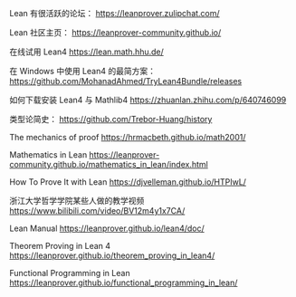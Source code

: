 Lean 有很活跃的论坛：
https://leanprover.zulipchat.com/

Lean 社区主页：
https://leanprover-community.github.io/

在线试用 Lean4
https://lean.math.hhu.de/

在 Windows 中使用 Lean4 的最简方案：
https://github.com/MohanadAhmed/TryLean4Bundle/releases

如何下载安装 Lean4 与 Mathlib4
https://zhuanlan.zhihu.com/p/640746099

类型论简史：
https://github.com/Trebor-Huang/history

The mechanics of proof
https://hrmacbeth.github.io/math2001/

Mathematics in Lean
https://leanprover-community.github.io/mathematics_in_lean/index.html

How To Prove It with Lean
https://djvelleman.github.io/HTPIwL/

浙江大学哲学学院某些人做的教学视频
https://www.bilibili.com/video/BV12m4y1x7CA/

Lean Manual
https://leanprover.github.io/lean4/doc/

Theorem Proving in Lean 4
https://leanprover.github.io/theorem_proving_in_lean4/

Functional Programming in Lean
https://leanprover.github.io/functional_programming_in_lean/

